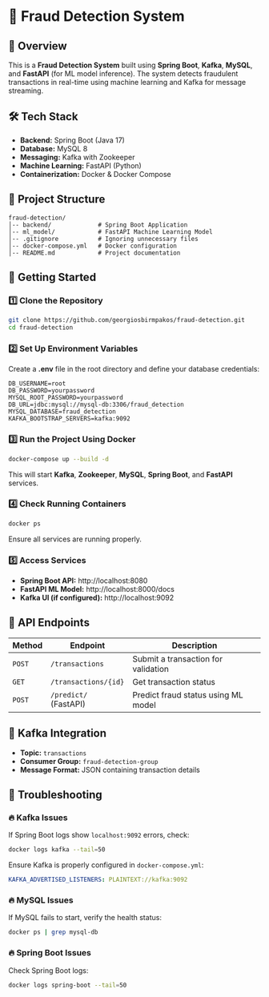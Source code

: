 # 🚀 Fraud Detection System

## 📌 Overview
This is a **Fraud Detection System** built using **Spring Boot**, **Kafka**, **MySQL**, and **FastAPI** (for ML model inference). The system detects fraudulent transactions in real-time using machine learning and Kafka for message streaming.

## 🛠 Tech Stack
- **Backend:** Spring Boot (Java 17)
- **Database:** MySQL 8
- **Messaging:** Kafka with Zookeeper
- **Machine Learning:** FastAPI (Python)
- **Containerization:** Docker & Docker Compose

## 📁 Project Structure
```
fraud-detection/
│-- backend/             # Spring Boot Application
│-- ml_model/            # FastAPI Machine Learning Model
│-- .gitignore           # Ignoring unnecessary files
│-- docker-compose.yml   # Docker configuration
│-- README.md            # Project documentation
```

## 🚀 Getting Started
### 1️⃣ Clone the Repository
```sh
git clone https://github.com/georgiosbirmpakos/fraud-detection.git
cd fraud-detection
```

### 2️⃣ Set Up Environment Variables
Create a **.env** file in the root directory and define your database credentials:
```env
DB_USERNAME=root
DB_PASSWORD=yourpassword
MYSQL_ROOT_PASSWORD=yourpassword
DB_URL=jdbc:mysql://mysql-db:3306/fraud_detection
MYSQL_DATABASE=fraud_detection
KAFKA_BOOTSTRAP_SERVERS=kafka:9092
```

### 3️⃣ Run the Project Using Docker
```sh
docker-compose up --build -d
```
This will start **Kafka**, **Zookeeper**, **MySQL**, **Spring Boot**, and **FastAPI** services.

### 4️⃣ Check Running Containers
```sh
docker ps
```
Ensure all services are running properly.

### 5️⃣ Access Services
- **Spring Boot API:** http://localhost:8080
- **FastAPI ML Model:** http://localhost:8000/docs
- **Kafka UI (if configured):** http://localhost:9092

## 📝 API Endpoints
| Method | Endpoint                 | Description                          |
|--------|--------------------------|--------------------------------------|
| `POST` | `/transactions`          | Submit a transaction for validation |
| `GET`  | `/transactions/{id}`     | Get transaction status              |
| `POST` | `/predict/` (FastAPI)    | Predict fraud status using ML model |

## 🔄 Kafka Integration
- **Topic:** `transactions`
- **Consumer Group:** `fraud-detection-group`
- **Message Format:** JSON containing transaction details

## 🐞 Troubleshooting
### 🔥 Kafka Issues
If Spring Boot logs show `localhost:9092` errors, check:
```sh
docker logs kafka --tail=50
```
Ensure Kafka is properly configured in `docker-compose.yml`:
```yaml
KAFKA_ADVERTISED_LISTENERS: PLAINTEXT://kafka:9092
```

### 🔥 MySQL Issues
If MySQL fails to start, verify the health status:
```sh
docker ps | grep mysql-db
```

### 🔥 Spring Boot Issues
Check Spring Boot logs:
```sh
docker logs spring-boot --tail=50
```
